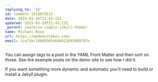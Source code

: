 ```yaml
---
replying_to: '15'
id: comment-1918873513
date: 2015-03-20T21:43:13Z
updated: 2015-03-20T21:43:13Z
_parent: /work/so-simple-jekyll-theme/
name: Michael Rose
url: https://mademistakes.com/
email: 1ce71bc10b86565464b612093d89707e
---
```


You can assign tags to a post in the YAML Front Matter and then sort on those.
See the example posts on the demo site to see how I did it.

If you want something more dynamic and automatic you'll need to build or install
a Jekyll plugin.
